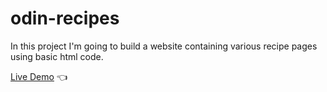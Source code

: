 # odin-recipes
In this project I'm going to build a website containing various recipe pages using basic html code.

[Live Demo](https://violydesigns.github.io/odin-recipes/) :point_left:

